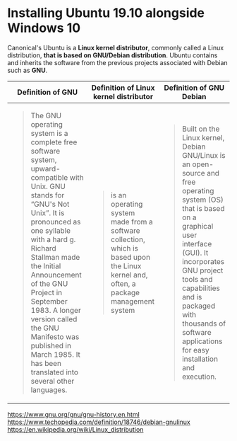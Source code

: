 # Installing Ubuntu 19.10 alongside Windows 10
Canonical's Ubuntu is a **Linux kernel distributor**, commonly called a Linux distribution, **that is based on GNU/Debian distribution**.
Ubuntu contains and inherits the software from the previous projects associated with Debian such as **GNU**. 

| Definition of GNU | Definition of Linux kernel distributor | Definition of GNU Debian |
| ----------------- | ----------------- |  ----------------- |
| <blockquote>The GNU operating system is a complete free software system, upward-compatible with Unix. GNU stands for “GNU's Not Unix”. It is pronounced as one syllable with a hard g. Richard Stallman made the Initial Announcement of the GNU Project in September 1983. A longer version called the GNU Manifesto was published in March 1985. It has been translated into several other languages.</blockquote> | <blockquote>is an operating system made from a software collection, which is based upon the Linux kernel and, often, a package management system | <blockquote>Built on the Linux kernel, Debian GNU/Linux is an open-source and free operating system (OS) that is based on a graphical user interface (GUI). It incorporates GNU project tools and capabilities and is packaged with thousands of software applications for easy installation and execution.</blockquote> | 

https://www.gnu.org/gnu/gnu-history.en.html  
https://www.techopedia.com/definition/18746/debian-gnulinux  
https://en.wikipedia.org/wiki/Linux_distribution  
